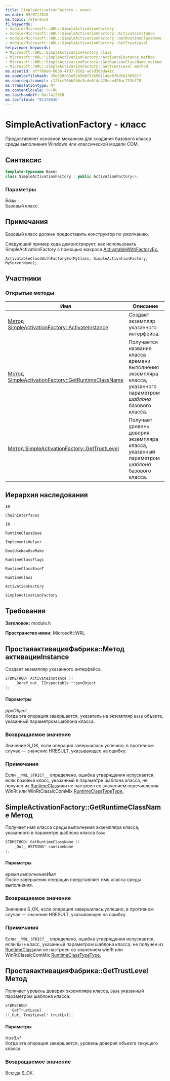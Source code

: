 ```yaml
---
title: SimpleActivationFactory - класс
ms.date: 09/07/2018
ms.topic: reference
f1_keywords:
- module/Microsoft::WRL::SimpleActivationFactory
- module/Microsoft::WRL::SimpleActivationFactory::ActivateInstance
- module/Microsoft::WRL::SimpleActivationFactory::GetRuntimeClassName
- module/Microsoft::WRL::SimpleActivationFactory::GetTrustLevel
helpviewer_keywords:
- Microsoft::WRL::SimpleActivationFactory class
- Microsoft::WRL::SimpleActivationFactory::ActivateInstance method
- Microsoft::WRL::SimpleActivationFactory::GetRuntimeClassName method
- Microsoft::WRL::SimpleActivationFactory::GetTrustLevel method
ms.assetid: aff768e0-0038-4fd7-95d2-ad7d308da41c
ms.openlocfilehash: 39e539c63e91b508f51656114ee8fbd68150991f
ms.sourcegitcommit: c123cc76bb2b6c5cde6f4c425ece420ac733bf70
ms.translationtype: MT
ms.contentlocale: ru-RU
ms.lasthandoff: 04/14/2020
ms.locfileid: "81370936"
---
```

# <a name="simpleactivationfactory-class"></a>SimpleActivationFactory - класс

Предоставляет основной механизм для создания базового класса среды выполнения Windows или классической модели COM.

## <a name="syntax"></a>Синтаксис

```cpp
template<typename Base>
class SimpleActivationFactory : public ActivationFactory<>;
```

### <a name="parameters"></a>Параметры

*Базы*<br/>
Базовый класс.

## <a name="remarks"></a>Примечания

Базовый класс должен предоставить конструктор по умолчанию.

Следующий пример кода демонстрирует, как использовать SimpleActivationFactory с помощью макроса [ActivatableWithFactoryEx.](activatableclass-macros.md)

`ActivatableClassWithFactoryEx(MyClass, SimpleActivationFactory, MyServerName);`

## <a name="members"></a>Участники

### <a name="public-methods"></a>Открытые методы

|Имя|Описание|
|----------|-----------------|
|[Метод SimpleActivationFactory::ActivateInstance](#activateinstance)|Создает экземпляр указанного интерфейса.|
|[Метод SimpleActivationFactory::GetRuntimeClassName](#getruntimeclassname)|Получается название класса времени выполнения экземпляра класса, указанного параметром *шаблона* базового класса.|
|[Метод SimpleActivationFactory::GetTrustLevel](#gettrustlevel)|Получает уровень доверия экземпляра класса, указанный параметром *шаблона* базового класса.|

## <a name="inheritance-hierarchy"></a>Иерархия наследования

`I0`

`ChainInterfaces`

`I0`

`RuntimeClassBase`

`ImplementsHelper`

`DontUseNewUseMake`

`RuntimeClassFlags`

`RuntimeClassBaseT`

`RuntimeClass`

`ActivationFactory`

`SimpleActivationFactory`

## <a name="requirements"></a>Требования

**Заголовок:** module.h

**Пространство имен:** Microsoft::WRL

## <a name="simpleactivationfactoryactivateinstance-method"></a><a name="activateinstance"></a>ПростаяактивацияФабрика::Метод активацииInstance

Создает экземпляр указанного интерфейса.

```cpp
STDMETHOD( ActivateInstance )(
    _Deref_out_ IInspectable **ppvObject
);
```

#### <a name="parameters"></a>Параметры

*ppvObject*<br/>
Когда эта операция завершается, указатель на экземпляр `Base` объекта, указанный параметром шаблона класса.

### <a name="return-value"></a>Возвращаемое значение

Значение S_OK, если операция завершилась успешно; в противном случае — значение HRESULT, указывающее на ошибку.

### <a name="remarks"></a>Примечания

Если `__WRL_STRICT__` определено, ошибка утверждения испускается, если базовый класс, указанный в параметре шаблона класса, не получен из [RuntimeClass](runtimeclass-class.md)или не настроен со значением перечисления WinRt или WinRtClassicComMix [RuntimeClassTypeType.](runtimeclasstype-enumeration.md)

## <a name="simpleactivationfactorygetruntimeclassname-method"></a><a name="getruntimeclassname"></a>SimpleActivationFactory::GetRuntimeClassName Метод

Получает имя класса среды выполнения экземпляра класса, указанного в параметре шаблона класса `Base`.

```cpp
STDMETHOD( GetRuntimeClassName )(
    _Out_ HSTRING* runtimeName
);
```

#### <a name="parameters"></a>Параметры

*время выполненияИмя*<br/>
После завершения операции представляет имя класса среды выполнения.

### <a name="return-value"></a>Возвращаемое значение

Значение S_OK, если операция завершилась успешно; в противном случае — значение HRESULT, указывающее на ошибку.

### <a name="remarks"></a>Примечания

Если `__WRL_STRICT__` определено, ошибка утверждения испускается, если `Base` класс, указанный параметром шаблона класса, не получен из [RuntimeClass](runtimeclass-class.md)или не настроен со значением winRt или WinRtClassicComMix [RuntimeClassTypeType.](runtimeclasstype-enumeration.md)

## <a name="simpleactivationfactorygettrustlevel-method"></a><a name="gettrustlevel"></a>ПростаяактивацияФабрика::GetTrustLevel Метод

Получает уровень доверия экземпляра класса, `Base` указанный параметром шаблона класса.

```cpp
STDMETHOD(
   GetTrustLevel
)(_Out_ TrustLevel* trustLvl);
```

#### <a name="parameters"></a>Параметры

*trustLvl*<br/>
Когда эта операция завершается, уровень доверия объекта текущего класса.

### <a name="return-value"></a>Возвращаемое значение

Всегда S_OK.
